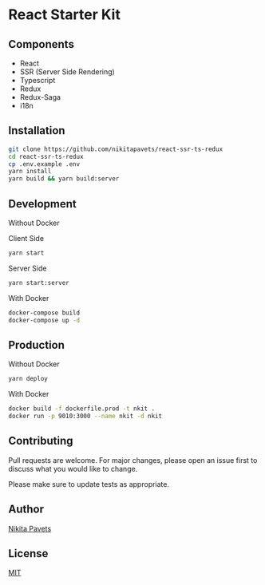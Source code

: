 # React Starter Kit

## Components

- React
- SSR (Server Side Rendering)
- Typescript
- Redux
- Redux-Saga
- i18n

## Installation

```bash
git clone https://github.com/nikitapavets/react-ssr-ts-redux
cd react-ssr-ts-redux
cp .env.example .env
yarn install
yarn build && yarn build:server
```

## Development

Without Docker

Client Side

```bash
yarn start
```

Server Side

```bash
yarn start:server
```

With Docker

```bash
docker-compose build
docker-compose up -d
```

## Production

Without Docker

```bash
yarn deploy
```

With Docker

```bash
docker build -f dockerfile.prod -t nkit .
docker run -p 9010:3000 --name nkit -d nkit
```

## Contributing

Pull requests are welcome. For major changes, please open an issue first to discuss what you would like to change.

Please make sure to update tests as appropriate.

## Author

[Nikita Pavets](https://github.com/nikitapavets)

## License

[MIT](https://choosealicense.com/licenses/mit/)
